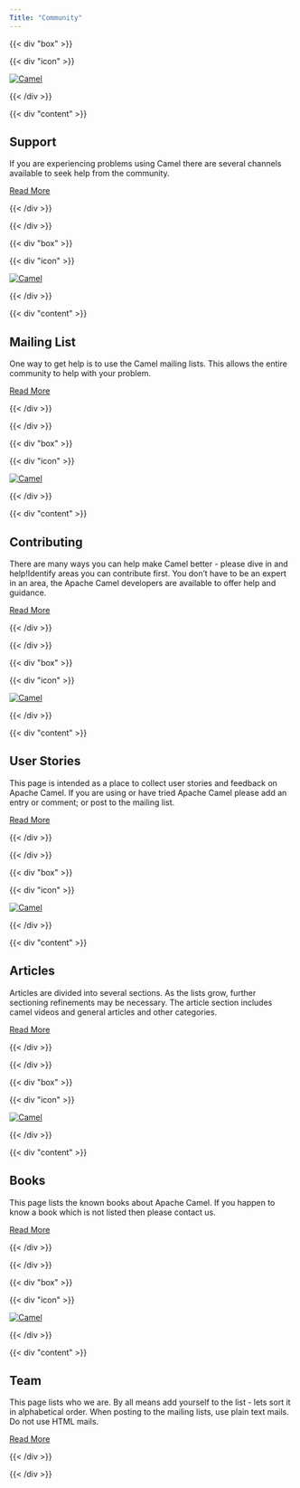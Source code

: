 ```yaml
---
Title: "Community"
---
```


{{< div "box" >}}

{{< div "icon" >}}

[![Camel](/_/img/support.svg)](/community/support/)

{{< /div >}}

{{< div "content" >}}

## Support

If you are experiencing problems using Camel there are several channels available to seek help from the community.
<p>
<a class="button dark" href="/community/support/">Read More</a>
</p>

{{< /div >}}

{{< /div >}}

{{< div "box" >}}

{{< div "icon" >}}

[![Camel](/_/img/support.svg)](/community/mailing-list/)

{{< /div >}}

{{< div "content" >}}

## Mailing List

One way to get help is to use the Camel mailing lists. This allows the entire community to help with your problem. 

<p>
<a class="button dark" href="/community/mailing-list/">Read More</a>
</p>

{{< /div >}}

{{< /div >}}


{{< div "box" >}}

{{< div "icon" >}}

[![Camel](/_/img/contributing.svg)](/manual/latest/contributing.html)

{{< /div >}}

{{< div "content" >}}

## Contributing

There are many ways you can help make Camel better - please dive in and help!Identify areas you can contribute first. You don’t have to be an expert in an area, the Apache Camel developers are available to offer help and guidance.

<p>
<a class="button dark" href="/manual/latest/contributing.html">Read More</a>
</p>

{{< /div >}}

{{< /div >}}

{{< div "box" >}}

{{< div "icon" >}}

[![Camel](/_/img/user-stories.svg)](/community/user-stories/)

{{< /div >}}

{{< div "content" >}}

## User Stories

This page is intended as a place to collect user stories and feedback on Apache Camel. If you are using or have tried Apache Camel please add an entry or comment; or post to the mailing list.

<p>
<a class="button dark" href="/community/user-stories/">Read More</a>
</p>

{{< /div >}}

{{< /div >}}

{{< div "box" >}}

{{< div "icon" >}}

[![Camel](/_/img/articles.svg)](/community/articles/)

{{< /div >}}

{{< div "content" >}}

## Articles

Articles are divided into several sections. As the lists grow, further sectioning refinements may be necessary. The article section includes camel videos and general articles and other categories.

<p>
<a class="button dark" href="/community/articles/">Read More</a>
</p>

{{< /div >}}

{{< /div >}}

{{< div "box" >}}

{{< div "icon" >}}

[![Camel](/_/img/books.svg)](/community/books/)

{{< /div >}}

{{< div "content" >}}

## Books

This page lists the known books about Apache Camel. If you happen to know a book which is not listed then please contact us.

<p>
<a class="button dark" href="/community/books/">Read More</a>
</p>

{{< /div >}}

{{< /div >}}

{{< div "box" >}}

{{< div "icon" >}}

[![Camel](/_/img/team.svg)](/community/team/)

{{< /div >}}

{{< div "content" >}}

## Team

This page lists who we are. By all means add yourself to the list - lets sort it in alphabetical order. When posting to the mailing lists, use plain text mails. Do not use HTML mails. 

<p>
<a class="button dark" href="/community/team/">Read More</a>
</p>

{{< /div >}}

{{< /div >}}
